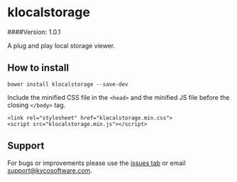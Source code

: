 klocalstorage
=============
####Version: 1.0.1

A plug and play local storage viewer.

How to install
--------------

    bower install klocalstorage --save-dev

Include the minified CSS file in the `<head>` and the minified JS file before the closing `</body>` tag.

    <link rel="stylesheet" href="klocalstorage.min.css">
    <script src="klocalstorage.min.js"></script>

Support
-------

For bugs or improvements please use the [issues tab](https://github.com/kyco/klocalstorage/issues)
or email [support@kycosoftware.com](mailto:support@kycosoftware.com).
